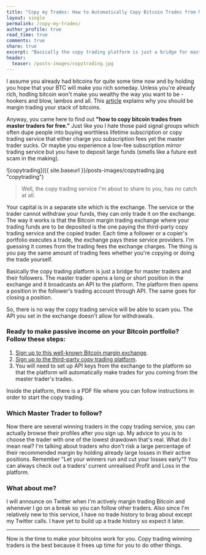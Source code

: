 ```yaml
---
title: "Copy my Trades: How to Automatically Copy Bitcoin Trades from Master Traders for Free"
layout: single
permalink: /copy-my-trades/
author_profile: true
read_time: true
comments: true
share: true
excerpt: "Basically the copy trading platform is just a bridge for master traders and their followers."
header:
  teaser: /posts-images/copytrading.jpg
---
```


I assume you already had bitcoins for quite some time now and by holding you hope that your BTC will make you rich someday. Unless you're already rich,
hodling bitcoin won't make you wealthy the way you want to be - hookers and blow, lambos and all. This [article](/why-just-holding-bitcoin-wont-make-you-rich/)
explains why you should be margin trading your stack of bitcoins.

Anyway, you came here to find out **"how to copy bitcoin trades from master traders for free."** Just like you I hate those paid signal groups which often dupe
people into buying worthless lifetime subscription or copy trading service that either charge you subscription fees yet the master trader sucks. Or maybe you
experience a low-fee subscription mirror trading service but you have to deposit large funds (smells like a future exit scam in the making).

![copytrading]({{ site.baseurl }}/posts-images/copytrading.jpg "copytrading")

> Well, the copy trading service I'm about to share to you, has no catch at all. 

Your capital is in a separate site which is the exchange. The service or the trader cannot withdraw your funds, they can only trade it on the exchange. The way
it works is that the Bitcoin margin trading exchange where your trading funds are to be deposited is the one paying the third-party copy trading service
and the copied trader. Each time a follower or a copier's portfolio executes a trade, the exchange pays these service providers. I'm guessing it comes from the
trading fees the exchange charges. The thing is you pay the same amount of trading fees whether you're copying or doing the trade yourself.

Basically the copy trading platform is just a bridge for master traders and their followers. The master trader opens a long or short position in the exchange 
and it broadcasts an API to the platform. The platform then opens a position in the follower's trading account through API. The same goes for closing a 
position.

So, there is no way the copy trading service will be able to scam you. The API you set in the exchange doesn't allow for withdrawals.

### Ready to make passive income on your Bitcoin portfolio? Follow these steps:

1. [Sign up to this well-known Bitcoin margin exchange](/copy-trading-exchange/).
2. [Sign up to the third-party copy trading platform](/copy-trading-platform/).
3. You will need to set up API keys from the exchange to the platform so that the platform will automatically make trades for you coming from the master
trader's trades.

Inside the platform, there is a PDF file where you can follow instructions in order to start the copy trading.

### Which Master Trader to follow?

Now there are several winning traders in the copy trading service, you can actually browse their profiles after you sign up. My advice to you is to choose the
trader with one of the lowest drawdown that's real. What do I mean real? I'm talking about traders who don't risk a large percentage of their recommended margin
by holding already large losses in their active positions. Remember "Let your winners run and cut your losses early"? You can always check out a traders'
current unrealised Profit and Loss in the platform.

### What about me?

I will announce on Twitter when I'm actively margin trading Bitcoin and whenever I go on a break so you can follow other traders. Also since I'm relatively
new to this service, I have no trade history to brag about except my Twitter calls. I have yet to build up a trade history so expect it later.

****

Now is the time to make your bitcoins work for you. Copy trading winning traders is the best because it frees up time for you to do other things.